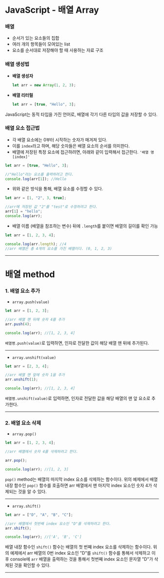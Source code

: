 
# JavaScript - 배열 Array

### 배열
- 순서가 있는 요소들의 집합
- 여러 개의 항목들이 모여있는 list
- 요소를 순서대로 저장해야 할 때 사용하는 자료 구조

### 배열 생성법

- **배열 생성자**
	``` js
	let arr = new Array(1, 2, 3);
	```

- **배열 리터럴**
	``` js
	let arr = [true, "Hello", 3];
	```

JavaScript는 동적 타입을 가진 언어로, 배열에 각기 다른 타입의 값을 저장할 수 있다.

### 배열 요소 접근법

- 각 배열 요소에는 0부터 시작하는 숫자가 매겨져 있다.
- 이를 `index`라고 하며, 해당 숫자들은 배열 요소의 순서를 의미한다.
- 배열에 저장된 특정 요소에 접근하려면, 아래와 같이 입력해서 접근한다.
	`'배열 명[index]'`

``` js
let arr = [true, "Hello", 3];

//"Hello"라는 요소를 출력하려고 한다.
console.log(arr[1]); //Hello
```

- 위와 같은 방식을 통해, 배열 요소를 수정할 수 있다.

``` js
let arr = [1, "2", 3, true];

//arr에 저장된 값 "2"를 "test"로 수정하려고 한다.
arr[1] = "hello";
console.log(arr);
```

- 배열 이름 (배열을 참조하는 변수) 뒤에 `.length`를 붙이면 배열의 길이를 확인 가능

``` js
let arr = [1, 2, 3, 4];

console.log(arr.length); //4
//arr 배열은 총 4개의 요소를 가진 배열이다. (0, 1, 2, 3)
```

---
# 배열 method

### 1. 배열 요소 추가

-  `array.push(value)`

``` js
let arr = [1, 2, 3];

//arr 배열 맨 뒤에 숫자 4를 추가
arr.push(4);

console.log(arr); //[1, 2, 3, 4]
```

 `배열명.push(value)`로 입력하면, 인자로 전달한 값이 해당 배열 맨 뒤에 추가된다.

---

- `array.unshift(value)`

``` js
let arr = [2, 3, 4];

//arr 배열 맨 앞에 숫자 1을 추가
arr.unshift(1);

console.log(arr); //[1, 2, 3, 4]
```

   `배열명.unshift(value)`로 입력하면, 인자로 전달한 값을
	해당 배열의 맨 앞 요소로 추가한다.

---

### 2. 배열 요소 삭제

- `array.pop()`

``` js
let arr = [1, 2, 3, 4];

//arr 배열에서 숫자 4를 삭제하려고 한다.

arr.pop();

console.log(arr); //[1, 2, 3]
```

`pop()` method는 배열의 마지막 index 요소를 삭제하는 함수이다.
위의 예제에서 배열 내장 함수인 `pop()` 함수를 호출하면
arr 배열에서 맨 마지막 index 요소인 숫자 4가 삭제되는 것을 알 수 있다.

---

- `array.shift()`

``` js
let arr = ["D", "A", "B", "C"];

//arr 배열에서 첫번째 index 요소인 "D"를 삭제하려고 한다.
arr.shift();

console.log(arr); //['A', 'B', 'C']
```

배열 내장 함수인 `shift()` 함수는 배열의 첫 번째 index 요소를 삭제하는 함수이다.
위의 예제에서 arr 배열의 0번 index 요소인 "D"를 `shift()` 함수를 통해서 삭제하고
이후 console에 `arr` 배열을 출력하는 것을 통해서 첫번째 index 요소인
문자열 "D"가 삭제된 것을 확인할 수 있다.

---

